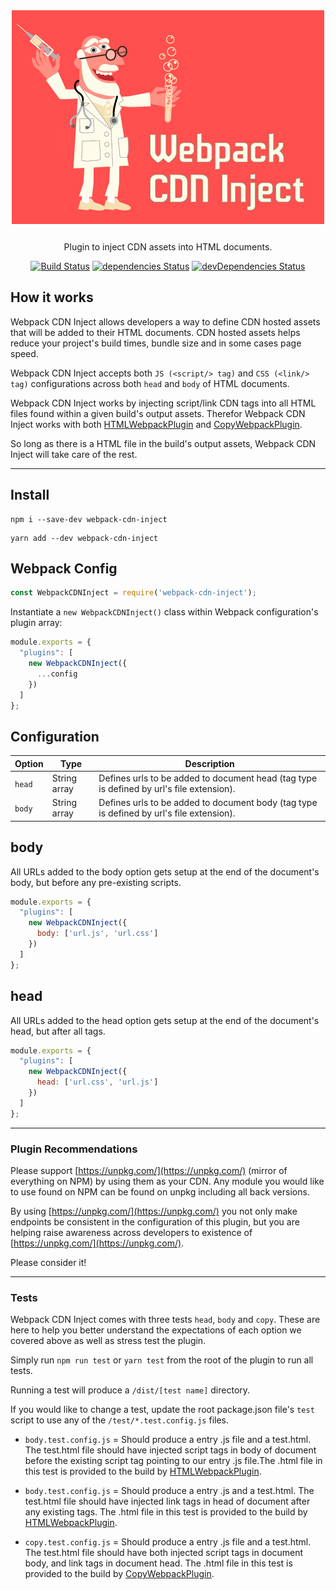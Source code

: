 <div align="center">
  <img src="/assets/logo.png" width="500" />
  <p style="margin-top: 25px;">Plugin to inject CDN assets into HTML documents.</p>

[![Build Status](https://travis-ci.com/drolsen/webpack-cdn-inject.svg?branch=master)](https://travis-ci.com/drolsen/webpack-cdn-inject)
[![dependencies Status](https://david-dm.org/drolsen/webpack-cdn-inject/status.svg)](https://david-dm.org/drolsen/webpack-cdn-inject)
[![devDependencies Status](https://david-dm.org/drolsen/webpack-cdn-inject/dev-status.svg)](https://david-dm.org/drolsen/webpack-cdn-inject?type=dev)
</div>

## How it works
Webpack CDN Inject allows developers a way to define CDN hosted assets that will be added to their HTML documents.
CDN hosted assets helps reduce your project's build times, bundle size and in some cases page speed.

Webpack CDN Inject accepts both `JS (<script/> tag)` and `CSS (<link/> tag)` configurations across both `head` and `body` of HTML documents.

Webpack CDN Inject works by injecting script/link CDN tags into all HTML files found within a given build's output assets.
Therefor Webpack CDN Inject works with both [HTMLWebpackPlugin](https://www.npmjs.com/package/html-webpack-plugin) and [CopyWebpackPlugin](https://www.npmjs.com/package/copy-webpack-plugin).

So long as there is a HTML file in the build's output assets, Webpack CDN Inject will take care of the rest.

---
## Install
```
npm i --save-dev webpack-cdn-inject
```
```
yarn add --dev webpack-cdn-inject
```

## Webpack Config
```js
const WebpackCDNInject = require('webpack-cdn-inject');
```
Instantiate a `new WebpackCDNInject()` class within Webpack configuration's plugin array:
```js
module.exports = {
  "plugins": [
    new WebpackCDNInject({
      ...config
    })
  ]
};
```


## Configuration


Option | Type | Description
--- | --- | ---
`head` | String array | Defines urls to be added to document head (tag type is defined by url's file extension).
`body` | String array | Defines urls to be added to document body (tag type is defined by url's file extension).


## body
All URLs added to the body option gets setup at the end of the document's body, but before any pre-existing scripts.

```js
module.exports = {
  "plugins": [
    new WebpackCDNInject({
      body: ['url.js', 'url.css']
    })
  ]
};
```


## head
All URLs added to the head option gets setup at the end of the document's head, but after all tags.

```js
module.exports = {
  "plugins": [
    new WebpackCDNInject({
      head: ['url.css', 'url.js']
    })
  ]
};
```

---

### Plugin Recommendations
Please support [https://unpkg.com/](https://unpkg.com/) (mirror of everything on NPM) by using them as your CDN.
Any module you would like to use found on NPM can be found on unpkg including all back versions.

By using [https://unpkg.com/](https://unpkg.com/) you not only make endpoints be consistent in the configuration of this plugin, but you are helping raise awareness across developers to existence of [https://unpkg.com/](https://unpkg.com/).

Please consider it!

---

### Tests

Webpack CDN Inject comes with three tests `head`, `body` and `copy`.
These are here to help you better understand the expectations of each option we covered above as well as stress test the plugin.

Simply run `npm run test` or `yarn test` from the root of the plugin to run all tests.

Running a test will produce a `/dist/[test name]` directory.

If you would like to change a test, update the root package.json file's `test` script to use any of the `/test/*.test.config.js` files.

- `body.test.config.js` = Should produce a entry .js file and a test.html.
The test.html file should have injected script tags in body of document before the existing script tag pointing to our entry .js file.The .html file in this test is provided to the build by [HTMLWebpackPlugin](https://www.npmjs.com/package/html-webpack-plugin).

- `body.test.config.js` = Should produce a entry .js and a test.html.
The test.html file should have injected link tags in head of document after any existing tags. The .html file in this test is provided to the build by [HTMLWebpackPlugin](https://www.npmjs.com/package/html-webpack-plugin).

- `copy.test.config.js` = Should produce a entry .js file and a test.html.
The test.html file should have both injected script tags in document body, and link tags in document head. The .html file in this test is provided to the build by [CopyWebpackPlugin](https://www.npmjs.com/package/copy-webpack-plugin).